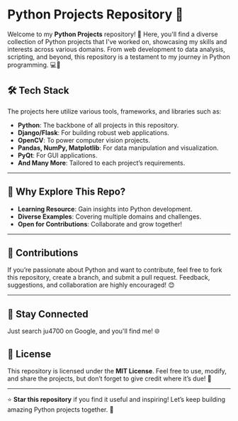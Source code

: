 # Python Projects Repository 🚀

Welcome to my **Python Projects** repository! 🎉 Here, you'll find a diverse collection of Python projects that I've worked on, showcasing my skills and interests across various domains. From web development to data analysis, scripting, and beyond, this repository is a testament to my journey in Python programming. 💻🐍

## 🛠️ Tech Stack

The projects here utilize various tools, frameworks, and libraries such as:

- **Python**: The backbone of all projects in this repository.
- **Django/Flask**: For building robust web applications.
- **OpenCV**: To power computer vision projects.
- **Pandas, NumPy, Matplotlib**: For data manipulation and visualization.
- **PyQt**: For GUI applications.
- **And Many More**: Tailored to each project’s requirements.

---

## 🌟 Why Explore This Repo?

- **Learning Resource**: Gain insights into Python development.
- **Diverse Examples**: Covering multiple domains and challenges.
- **Open for Contributions**: Collaborate and grow together!

---

## 🤝 Contributions

If you’re passionate about Python and want to contribute, feel free to fork this repository, create a branch, and submit a pull request. Feedback, suggestions, and collaboration are highly encouraged! 😊

---

## 📢 Stay Connected

Just search ju4700 on Google, and you'll find me! 🌐

## 📄 License

This repository is licensed under the **MIT License**. Feel free to use, modify, and share the projects, but don’t forget to give credit where it’s due! 🌟

---

⭐ **Star this repository** if you find it useful and inspiring! Let’s keep building amazing Python projects together. 🚀
